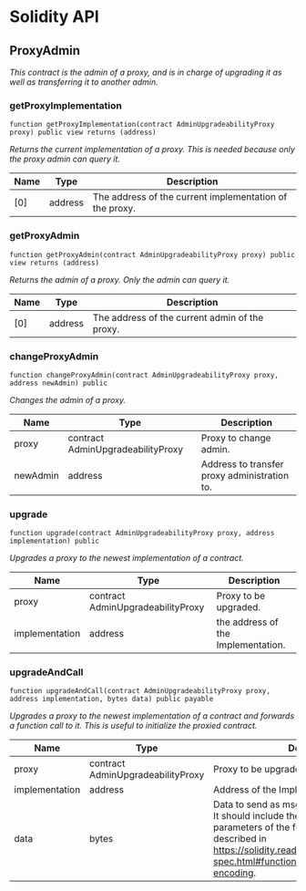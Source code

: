 # Solidity API

## ProxyAdmin

_This contract is the admin of a proxy, and is in charge
of upgrading it as well as transferring it to another admin._

### getProxyImplementation

```solidity
function getProxyImplementation(contract AdminUpgradeabilityProxy proxy) public view returns (address)
```

_Returns the current implementation of a proxy.
This is needed because only the proxy admin can query it._

| Name | Type | Description |
| ---- | ---- | ----------- |
| [0] | address | The address of the current implementation of the proxy. |

### getProxyAdmin

```solidity
function getProxyAdmin(contract AdminUpgradeabilityProxy proxy) public view returns (address)
```

_Returns the admin of a proxy. Only the admin can query it._

| Name | Type | Description |
| ---- | ---- | ----------- |
| [0] | address | The address of the current admin of the proxy. |

### changeProxyAdmin

```solidity
function changeProxyAdmin(contract AdminUpgradeabilityProxy proxy, address newAdmin) public
```

_Changes the admin of a proxy._

| Name | Type | Description |
| ---- | ---- | ----------- |
| proxy | contract AdminUpgradeabilityProxy | Proxy to change admin. |
| newAdmin | address | Address to transfer proxy administration to. |

### upgrade

```solidity
function upgrade(contract AdminUpgradeabilityProxy proxy, address implementation) public
```

_Upgrades a proxy to the newest implementation of a contract._

| Name | Type | Description |
| ---- | ---- | ----------- |
| proxy | contract AdminUpgradeabilityProxy | Proxy to be upgraded. |
| implementation | address | the address of the Implementation. |

### upgradeAndCall

```solidity
function upgradeAndCall(contract AdminUpgradeabilityProxy proxy, address implementation, bytes data) public payable
```

_Upgrades a proxy to the newest implementation of a contract and forwards a function call to it.
This is useful to initialize the proxied contract._

| Name | Type | Description |
| ---- | ---- | ----------- |
| proxy | contract AdminUpgradeabilityProxy | Proxy to be upgraded. |
| implementation | address | Address of the Implementation. |
| data | bytes | Data to send as msg.data in the low level call. It should include the signature and the parameters of the function to be called, as described in https://solidity.readthedocs.io/en/v0.4.24/abi-spec.html#function-selector-and-argument-encoding. |


